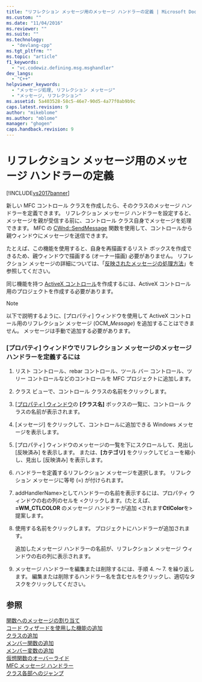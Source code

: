```yaml
---
title: "リフレクション メッセージ用のメッセージ ハンドラーの定義 | Microsoft Docs"
ms.custom: ""
ms.date: "11/04/2016"
ms.reviewer: ""
ms.suite: ""
ms.technology: 
  - "devlang-cpp"
ms.tgt_pltfrm: ""
ms.topic: "article"
f1_keywords: 
  - "vc.codewiz.defining.msg.msghandler"
dev_langs: 
  - "C++"
helpviewer_keywords: 
  - "メッセージ処理, リフレクション メッセージ"
  - "メッセージ, リフレクション"
ms.assetid: 5a403528-58c5-46e7-90d5-4a77f0ab9b9c
caps.latest.revision: 9
author: "mikeblome"
ms.author: "mblome"
manager: "ghogen"
caps.handback.revision: 9
---
```

# リフレクション メッセージ用のメッセージ ハンドラーの定義
[!INCLUDE[vs2017banner](../../assembler/inline/includes/vs2017banner.md)]

新しい MFC コントロール クラスを作成したら、そのクラスのメッセージ ハンドラーを定義できます。  リフレクション メッセージ ハンドラーを設定すると、メッセージを親が受信する前に、コントロール クラス自身でメッセージを処理できます。  MFC の [CWnd::SendMessage](../Topic/CWnd::SendMessage.md) 関数を使用して、コントロールから親ウィンドウにメッセージを送信できます。  
  
 たとえば、この機能を使用すると、自身を再描画するリスト ボックスを作成できるため、親ウィンドウで描画する \(オーナー描画\) 必要がありません。  リフレクション メッセージの詳細については、「[反映されたメッセージの処理方法](../../mfc/handling-reflected-messages.md)」を参照してください。  
  
 同じ機能を持つ [ActiveX コントロール](../../mfc/activex-controls-on-the-internet.md)を作成するには、ActiveX コントロール用のプロジェクトを作成する必要があります。  
  
> [!NOTE]
>  以下で説明するように、\[プロパティ\] ウィンドウを使用して ActiveX コントロール用のリフレクション メッセージ \(OCM\_*Message*\) を追加することはできません。  メッセージは手動で追加する必要があります。  
  
### \[プロパティ\] ウィンドウでリフレクション メッセージのメッセージ ハンドラーを定義するには  
  
1.  リスト コントロール、rebar コントロール、ツール バー コントロール、ツリー コントロールなどのコントロールを MFC プロジェクトに追加します。  
  
2.  クラス ビューで、コントロール クラスの名前をクリックします。  
  
3.  [&#91;プロパティ&#93; ウィンドウ](../Topic/Properties%20Window.md)の **\[クラス名\]** ボックスの一覧に、コントロール クラスの名前が表示されます。  
  
4.  \[メッセージ\] をクリックして、コントロールに追加できる Windows メッセージを表示します。  
  
5.  \[プロパティ\] ウィンドウのメッセージの一覧を下にスクロールして、見出し \[反映済み\] を表示します。  または、**\[カテゴリ\]** をクリックしてビューを縮小し、見出し \[反映済み\] を表示します。  
  
6.  ハンドラーを定義するリフレクション メッセージを選択します。  リフレクション メッセージに等号 \(\=\) が付けられます。  
  
7.  addHandlerName\>としてハンドラーの名前を表示するには、プロパティ ウィンドウの右の列のセルを \<クリックします。\(たとえば、**\=WM\_CTLCOLOR** のメッセージ ハンドラーが追加 \<されます**CtlColor**を\>提案します。  
  
8.  使用する名前をクリックします。  プロジェクトにハンドラーが追加されます。  
  
     追加したメッセージ ハンドラーの名前が、リフレクション メッセージ ウィンドウの右の列に表示されます。  
  
9. メッセージ ハンドラーを編集または削除するには、手順 4. ～ 7. を繰り返します。  編集または削除するハンドラー名を含むセルをクリックし、適切なタスクをクリックしてください。  
  
## 参照  
 [関数へのメッセージの割り当て](../Topic/Mapping%20Messages%20to%20Functions.md)   
 [コード ウィザードを使用した機能の追加](../../ide/adding-functionality-with-code-wizards-cpp.md)   
 [クラスの追加](../Topic/Adding%20a%20Class%20\(Visual%20C++\).md)   
 [メンバー関数の追加](../../ide/adding-a-member-function-visual-cpp.md)   
 [メンバー変数の追加](../../ide/adding-a-member-variable-visual-cpp.md)   
 [仮想関数のオーバーライド](../Topic/Overriding%20a%20Virtual%20Function%20\(Visual%20C++\).md)   
 [MFC メッセージ ハンドラー](../../mfc/reference/adding-an-mfc-message-handler.md)   
 [クラス各部へのジャンプ](../../ide/navigating-the-class-structure-visual-cpp.md)
